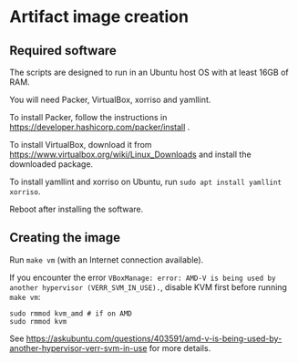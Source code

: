 # Artifact image creation

## Required software

The scripts are designed to run in an Ubuntu host OS with at least 16GB of RAM.

You will need Packer, VirtualBox, xorriso and yamllint.

To install Packer, follow the instructions in https://developer.hashicorp.com/packer/install .

To install VirtualBox, download it from https://www.virtualbox.org/wiki/Linux_Downloads and install the downloaded package.

To install yamllint and xorriso on Ubuntu, run `sudo apt install yamllint xorriso`.

Reboot after installing the software.

## Creating the image

Run `make vm` (with an Internet connection available).

If you encounter the error `VBoxManage: error: AMD-V is being used by another hypervisor (VERR_SVM_IN_USE).`, disable KVM first before running `make vm`:
```
sudo rmmod kvm_amd # if on AMD
sudo rmmod kvm
```
See https://askubuntu.com/questions/403591/amd-v-is-being-used-by-another-hypervisor-verr-svm-in-use for more details.